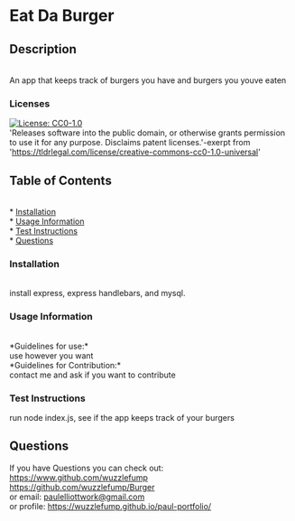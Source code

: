 # Eat Da Burger

## Description
<br>
An app that keeps track of burgers you have and burgers you youve eaten


### Licenses
[![License: CC0-1.0](https://licensebuttons.net/l/zero/1.0/80x15.png)](http://creativecommons.org/publicdomain/zero/1.0/)
<br>
'Releases software into the public domain, or otherwise grants permission to use it for any purpose. Disclaims patent licenses.'-exerpt from 'https://tldrlegal.com/license/creative-commons-cc0-1.0-universal' 

## Table of Contents
<br>
* <a href="#install">Installation</a>
<br>
* <a href ="#use">Usage Information</a>
<br>
* <a href="#test">Test Instructions</a>
<br>
* <a href="#q">Questions</a>

<h3 id= "install" > Installation</h3>
<br>
install express, express handlebars, and mysql.


<h3 id = "use"> Usage Information</h3>
<br>
*Guidelines for use:*
<br>
use however you want
<br>
*Guidelines for Contribution:* 
<br>
contact me and ask if you want to contribute

<h3 id="test"> Test Instructions</h3>
run node index.js, see if the app keeps track of your burgers


<h2 id = "q"> Questions</h2>

If you have Questions you can check out:
<br>
<a href="https://www.github.com/wuzzlefump">https://www.github.com/wuzzlefump</a><br>
<a href="https://github.com/wuzzlefump/Burger">https://github.com/wuzzlefump/Burger<a>
<br>
or email:
paulelliottwork@gmail.com
<br>
or profile:
<a href="https://wuzzlefump.github.io/paul-portfolio/">https://wuzzlefump.github.io/paul-portfolio/<a>

